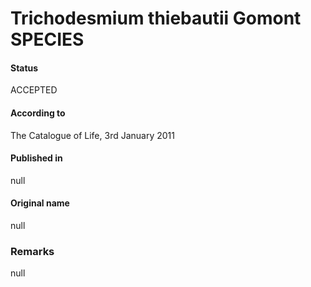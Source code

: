 # Trichodesmium thiebautii Gomont SPECIES

#### Status
ACCEPTED

#### According to
The Catalogue of Life, 3rd January 2011

#### Published in
null

#### Original name
null

### Remarks
null